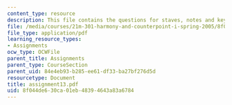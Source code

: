 ```yaml
---
content_type: resource
description: This file contains the questions for staves, notes and keys.
file: /media/courses/21m-301-harmony-and-counterpoint-i-spring-2005/8f044de630ca01eb48394643a83a6784_assignment13.pdf
file_type: application/pdf
learning_resource_types:
- Assignments
ocw_type: OCWFile
parent_title: Assignments
parent_type: CourseSection
parent_uid: 84e4eb93-b285-ee61-df33-ba27bf276d5d
resourcetype: Document
title: assignment13.pdf
uid: 8f044de6-30ca-01eb-4839-4643a83a6784
---
```


